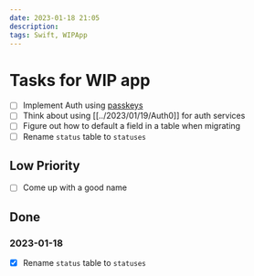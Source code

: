 ```yaml
---
date: 2023-01-18 21:05
description: 
tags: Swift, WIPApp
---
```

# Tasks for WIP app
- [ ] Implement Auth using [passkeys](https://developer.apple.com/documentation/authenticationservices/public-private_key_authentication/supporting_passkeys)
- [ ] Think about using [[../2023/01/19/Auth0]] for auth services
- [ ] Figure out how to default a field in a table when migrating
- [ ] Rename `status` table to `statuses`

## Low Priority
- [ ] Come up with a good name

## Done
### 2023-01-18
- [x] Rename `status` table to `statuses`